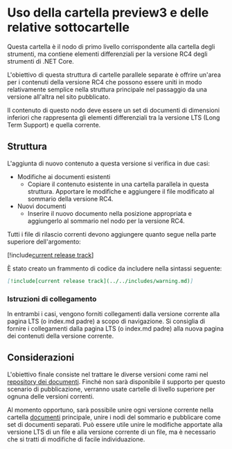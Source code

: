 # <a name="using-the-preview3-folder-and-sub-folders"></a>Uso della cartella preview3 e delle relative sottocartelle

Questa cartella è il nodo di primo livello corrispondente alla cartella degli strumenti, ma contiene elementi differenziali per la versione RC4 degli strumenti di .NET Core.

L'obiettivo di questa struttura di cartelle parallele separate è offrire un'area per i contenuti della versione RC4 che possono essere uniti in modo relativamente semplice nella struttura principale nel passaggio da una versione all'altra nel sito pubblicato.

Il contenuto di questo nodo deve essere un set di documenti di dimensioni inferiori che rappresenta gli elementi differenziali tra la versione LTS (Long Term Support) e quella corrente. 

## <a name="structure"></a>Struttura

L'aggiunta di nuovo contenuto a questa versione si verifica in due casi:

* Modifiche ai documenti esistenti
    - Copiare il contenuto esistente in una cartella parallela in questa struttura. Apportare le modifiche e aggiungere il file modificato al sommario della versione RC4.
* Nuovi documenti
    - Inserire il nuovo documento nella posizione appropriata e aggiungerlo al sommario nel nodo per la versione RC4. 

Tutti i file di rilascio correnti devono aggiungere quanto segue nella parte superiore dell'argomento:

[!include[current release track](../includes/warning.md)]

È stato creato un frammento di codice da includere nella sintassi seguente:

```markdown
[!include[current release track](../../includes/warning.md)]
```

### <a name="link-instructions"></a>Istruzioni di collegamento

In entrambi i casi, vengono forniti collegamenti dalla versione corrente alla pagina LTS (o index.md padre) a scopo di navigazione.
Si consiglia di fornire i collegamenti dalla pagina LTS (o index.md padre) alla nuova pagina dei contenuti della versione corrente.

## <a name="future-considerations"></a>Considerazioni

L'obiettivo finale consiste nel trattare le diverse versioni come rami nel [repository dei documenti](https://github.com/dotnet/docs). Finché non sarà disponibile il supporto per questo scenario di pubblicazione, verranno usate cartelle di livello superiore per ognuna delle versioni correnti. 

Al momento opportuno, sarà possibile unire ogni versione corrente nella cartella [documenti](../docs) principale, unire i nodi del sommario e pubblicare come set di documenti separati. Può essere utile unire le modifiche apportate alla versione LTS di un file e alla versione corrente di un file, ma è necessario che si tratti di modifiche di facile individuazione.


<!--HONumber=Feb17_HO2-->


